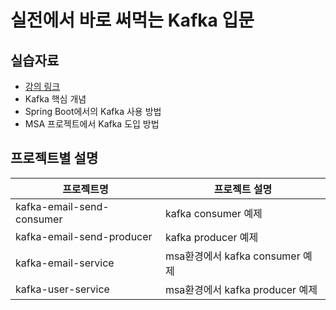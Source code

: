 # 실전에서 바로 써먹는 Kafka 입문
## 실습자료

- [강의 링크](https://www.inflearn.com/course/%EC%8B%A4%EC%A0%84%EC%97%90%EC%84%9C-%EB%B0%94%EB%A1%9C-%EC%8D%A8%EB%A8%B9%EB%8A%94-kafka-%EC%9E%85%EB%AC%B8)
- Kafka 핵심 개념
- Spring Boot에서의 Kafka 사용 방법
- MSA 프로젝트에서 Kafka 도입 방법

## 프로젝트별 설명
| 프로젝트명                         | 프로젝트 설명                 |
|---------------------------------|------------------------------|
| kafka-email-send-consumer       | kafka consumer 예제           |
| kafka-email-send-producer       | kafka producer 예제            |
| kafka-email-service             | msa환경에서 kafka consumer 예제  |
| kafka-user-service              | msa환경에서 kafka producer 예제  |
